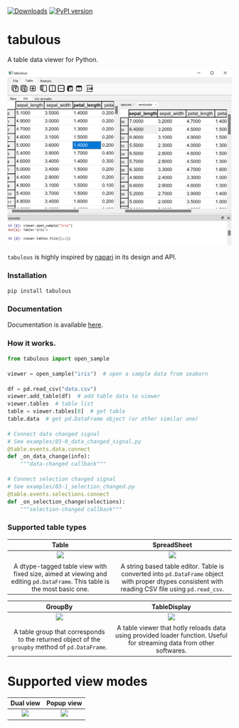 [![Downloads](https://pepy.tech/badge/tabulous/month)](https://pepy.tech/project/tabulous)
[![PyPI version](https://badge.fury.io/py/tabulous.svg)](https://badge.fury.io/py/tabulous)

# tabulous

A table data viewer for Python.

![](image/viewer_iris.png)

`tabulous` is highly inspired by [napari](https://github.com/napari/napari) in its design and API.

### Installation

```
pip install tabulous
```

### Documentation

Documentation is available [here](https://hanjinliu.github.io/tabulous/).

### How it works.

```python
from tabulous import open_sample

viewer = open_sample("iris")  # open a sample data from seaborn

df = pd.read_csv("data.csv")
viewer.add_table(df)  # add table data to viewer
viewer.tables  # table list
table = viewer.tables[0]  # get table
table.data  # get pd.DataFrame object (or other similar one)

# Connect data changed signal
# See examples/03-0_data_changed_signal.py
@table.events.data.connect
def _on_data_change(info):
    """data-changed callback"""

# Connect selection changed signal
# See examples/03-1_selection_changed.py
@table.events.selections.connect
def _on_selection_change(selections):
    """selection-changed callback"""

```

### Supported table types

|**Table**|**SpreadSheet**|
|:-:|:-:|
|![](https://github.com/hanjinliu/tabulous/blob/main/image/tab_table.gif)|![](https://github.com/hanjinliu/tabulous/blob/main/image/tab_sheet.gif)|
|A dtype-tagged table view with fixed size, aimed at viewing and editing `pd.DataFrame`. This table is the most basic one.|A string based table editor. Table is converted into `pd.DataFrame` object with proper dtypes consistent with reading CSV file using `pd.read_csv`.|

|**GroupBy**|**TableDisplay**|
|:-:|:-:|
|![](https://github.com/hanjinliu/tabulous/blob/main/image/tab_groupby.gif)|![](https://github.com/hanjinliu/tabulous/blob/main/image/tab_display.gif)|
|A table group that corresponds to the returned object of the `groupby` method of `pd.DataFrame`.|A table viewer that hotly reloads data using provided loader function. Useful for streaming data from other softwares.|

# Supported view modes

|**Dual view**|**Popup view**|
|:-:|:-:|
|![](https://github.com/hanjinliu/tabulous/blob/main/image/dual_view.png)|![](https://github.com/hanjinliu/tabulous/blob/main/image/popup_view.png)|
